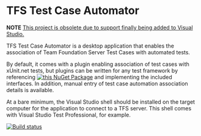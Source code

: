 TFS Test Case Automator
=======================

**NOTE** [This project is obsolete due to support finally being added to Visual Studio.](http://www.deliveron.com/blog/test-case-association-xunit-nunit-and-mstestv2-tests-available-visual-studio-2017-1571/)

TFS Test Case Automator is a desktop application that enables the association of Team Foundation Server Test Cases with automated tests.

By default, it comes with a plugin enabling association of test cases with xUnit.net tests, but plugins can be written for any test framework
by referencing [![this NuGet Package](https://img.shields.io/nuget/v/TestCaseAutomator.AutomationProviders.Interfaces.svg)](https://www.nuget.org/packages/TestCaseAutomator.AutomationProviders.Interfaces/) and implementing the included interfaces. In addition, manual entry of test case automation association 
details is available.

At a bare minimum, the Visual Studio shell should be installed on the target computer for the application to connect to a TFS server. This shell
comes with Visual Studio Test Professional, for example.

[![Build status](https://ci.appveyor.com/api/projects/status/trbslo0vug5xkur0)](https://ci.appveyor.com/project/mthamil/tfstestcaseautomator)

